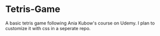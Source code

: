 # Tetris-Game

A basic tetris game following Ania Kubow's course on Udemy. I plan to customize it with css in a seperate repo.
